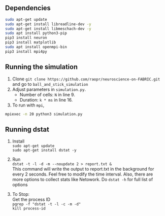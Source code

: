 
## Dependencies

```bash
sudo apt-get update 
sudo apt-get install libreadline-dev -y
sudo apt-get install libmeschach-dev -y
sudo apt install python3-pip
pip3 install neuron
pip3 install matplotlib
sudo apt install openmpi-bin
pip3 install mpi4py
```

## Running the simulation
1. Clone `git clone https://github.com/raopr/neuroscience-on-FABRIC.git` and go to `ball_and_stick_simulation`
2. Adjust parameters in `simulation.py`.
    - Number of cells: `N` in line 9.
    - Duration: `k * ms` in line 16.
3. To run with `mpi`,
```bash
mpiexec -n 20 python3 simulation.py
```

## Running dstat

1. Install 
<br>`sudo apt-get update`
<br>`sudo apt-get install dstat -y`

2. Run
<br>`dstat -t -l -d -m --noupdate 2 > report.txt &`
<br> This command will write the output to report.txt in the background for every 2 seconds. Feel free to modify the time interval. Also, there are more options to collect stats like Netowork. Do `dstat -h` for full list of options 

3. To Stop:
<br> Get the process ID
<br>`pgrep -f "dstat -t -l -c -m -d"`
<br>`kill process-id`
